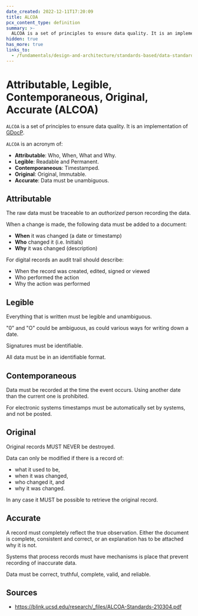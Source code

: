```yaml
---
date_created: 2022-12-11T17:20:09
title: ALCOA
pcx_content_type: definition
summary: >-
  ALCOA is a set of principles to ensure data quality. It is an implementation of [GDocP](/fundamentals/design-and-architecture/standards-based/data-standards/#gdocp).
hidden: true
has_more: true
links_to:
  - /fundamentals/design-and-architecture/standards-based/data-standards/gdocp
---
```


# Attributable, Legible, Contemporaneous, Original, Accurate (ALCOA)

`ALCOA` is a set of principles to ensure data quality. It is an implementation of [GDocP](/fundamentals/design-and-architecture/standards-based/data-standards/gdocp).

`ALCOA` is an acronym of:

- **Attributable**: Who, When, What and Why.
- **Legible**: Readable and Permanent.
- **Contemporaneous**: Timestamped.
- **Original**: Original, Immutable.
- **Accurate**: Data must be unambiguous.

## Attributable

The raw data must be traceable to an _authorized_ person recording the data.

When a change is made, the following data must be added to a document:

- **When** it was changed (a date or timestamp)
- **Who** changed it (i.e. Initials)
- **Why** it was changed (description)

For digital records an audit trail should describe:

- When the record was created, edited, signed or viewed
- Who performed the action
- Why the action was performed

## Legible

Everything that is written must be legible and unambiguous.

"0" and "O" could be ambiguous, as could various ways for writing down a date.

Signatures must be identifiable.

All data must be in an identifiable format.

## Contemporaneous

Data must be recorded at the time the event occurs. Using another date than the current one is prohibited.

For electronic systems timestamps must be automatically set by systems, and not be posted.

## Original

Original records MUST NEVER be destroyed.

Data can only be modified if there is a record of:

- what it used to be,
- when it was changed,
- who changed it, and
- why it was changed.

In any case it MUST be possible to retrieve the original record.

## Accurate

A record must completely reflect the true observation. Either the document is complete, consistent and correct, or an explanation has to be attached why it is not.

Systems that process records must have mechanisms is place that prevent recording of inaccurate data.

Data must be correct, truthful, complete, valid, and reliable.

## Sources

- https://blink.ucsd.edu/research/_files/ALCOA-Standards-210304.pdf
